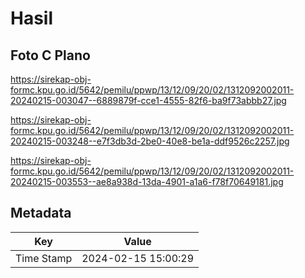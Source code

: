 # Hasil

## Foto C Plano

https://sirekap-obj-formc.kpu.go.id/5642/pemilu/ppwp/13/12/09/20/02/1312092002011-20240215-003047--6889879f-cce1-4555-82f6-ba9f73abbb27.jpg

https://sirekap-obj-formc.kpu.go.id/5642/pemilu/ppwp/13/12/09/20/02/1312092002011-20240215-003248--e7f3db3d-2be0-40e8-be1a-ddf9526c2257.jpg

https://sirekap-obj-formc.kpu.go.id/5642/pemilu/ppwp/13/12/09/20/02/1312092002011-20240215-003553--ae8a938d-13da-4901-a1a6-f78f70649181.jpg


## Metadata

| Key        | Value               |
| ---------- | ------------------- |
| Time Stamp | 2024-02-15 15:00:29 |



